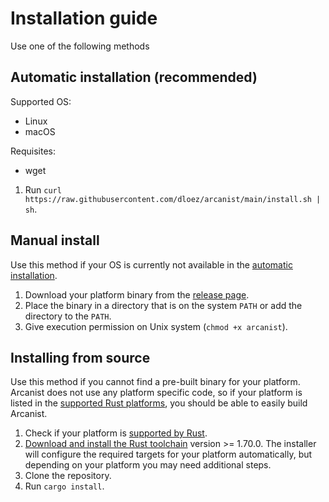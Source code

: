 # Installation guide
Use one of the following methods

## Automatic installation (recommended)
Supported OS:
- Linux
- macOS

Requisites:
- wget

1. Run `curl https://raw.githubusercontent.com/dloez/arcanist/main/install.sh | sh`.

## Manual install
Use this method if your OS is currently not available in the [automatic installation](https://github.com/dloez/arcanist/main/INSTALL.md#Automatic-installation).

1. Download your platform binary from the [release page](https://github.com/dloez/arcanist/releases/tag/v0.1.0).
2. Place the binary in a directory that is on the system `PATH` or add the directory to the `PATH`.
3. Give execution permission on Unix system (`chmod +x arcanist`).

## Installing from source
Use this method if you cannot find a pre-built binary for your platform. Arcanist does not use any platform specific code, so if your platform is listed in the [supported Rust platforms](https://doc.rust-lang.org/nightly/rustc/platform-support.html), you should be able to easily build Arcanist.

1. Check if your platform is [supported by Rust](https://doc.rust-lang.org/nightly/rustc/platform-support.html).
2. [Download and install the Rust toolchain](https://www.rust-lang.org/tools/install) version >= 1.70.0. The installer will configure the required targets for your platform automatically, but depending on your platform you may need additional steps.
3. Clone the repository.
4. Run `cargo install`.
